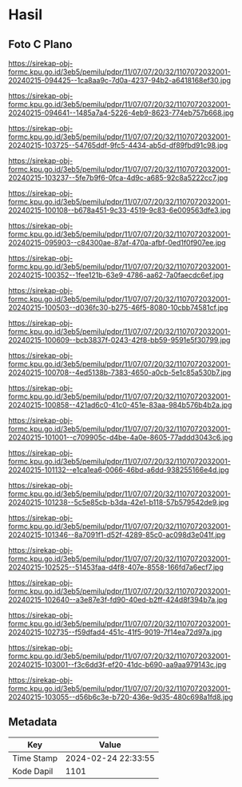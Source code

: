 # Hasil

## Foto C Plano

https://sirekap-obj-formc.kpu.go.id/3eb5/pemilu/pdpr/11/07/07/20/32/1107072032001-20240215-094425--1ca8aa9c-7d0a-4237-94b2-a6418168ef30.jpg

https://sirekap-obj-formc.kpu.go.id/3eb5/pemilu/pdpr/11/07/07/20/32/1107072032001-20240215-094641--1485a7a4-5226-4eb9-8623-774eb757b668.jpg

https://sirekap-obj-formc.kpu.go.id/3eb5/pemilu/pdpr/11/07/07/20/32/1107072032001-20240215-103725--54765ddf-9fc5-4434-ab5d-df89fbd91c98.jpg

https://sirekap-obj-formc.kpu.go.id/3eb5/pemilu/pdpr/11/07/07/20/32/1107072032001-20240215-103237--5fe7b9f6-0fca-4d9c-a685-92c8a5222cc7.jpg

https://sirekap-obj-formc.kpu.go.id/3eb5/pemilu/pdpr/11/07/07/20/32/1107072032001-20240215-100108--b678a451-9c33-4519-9c83-6e009563dfe3.jpg

https://sirekap-obj-formc.kpu.go.id/3eb5/pemilu/pdpr/11/07/07/20/32/1107072032001-20240215-095903--c84300ae-87af-470a-afbf-0ed1f0f907ee.jpg

https://sirekap-obj-formc.kpu.go.id/3eb5/pemilu/pdpr/11/07/07/20/32/1107072032001-20240215-100352--1fee121b-63e9-4786-aa62-7a0faecdc6ef.jpg

https://sirekap-obj-formc.kpu.go.id/3eb5/pemilu/pdpr/11/07/07/20/32/1107072032001-20240215-100503--d036fc30-b275-46f5-8080-10cbb74581cf.jpg

https://sirekap-obj-formc.kpu.go.id/3eb5/pemilu/pdpr/11/07/07/20/32/1107072032001-20240215-100609--bcb3837f-0243-42f8-bb59-9591e5f30799.jpg

https://sirekap-obj-formc.kpu.go.id/3eb5/pemilu/pdpr/11/07/07/20/32/1107072032001-20240215-100708--4ed5138b-7383-4650-a0cb-5e1c85a530b7.jpg

https://sirekap-obj-formc.kpu.go.id/3eb5/pemilu/pdpr/11/07/07/20/32/1107072032001-20240215-100858--421ad6c0-41c0-451e-83aa-984b576b4b2a.jpg

https://sirekap-obj-formc.kpu.go.id/3eb5/pemilu/pdpr/11/07/07/20/32/1107072032001-20240215-101001--c709905c-d4be-4a0e-8605-77addd3043c6.jpg

https://sirekap-obj-formc.kpu.go.id/3eb5/pemilu/pdpr/11/07/07/20/32/1107072032001-20240215-101132--e1ca1ea6-0066-46bd-a6dd-938255166e4d.jpg

https://sirekap-obj-formc.kpu.go.id/3eb5/pemilu/pdpr/11/07/07/20/32/1107072032001-20240215-101238--5c5e85cb-b3da-42e1-b118-57b579542de9.jpg

https://sirekap-obj-formc.kpu.go.id/3eb5/pemilu/pdpr/11/07/07/20/32/1107072032001-20240215-101346--8a7091f1-d52f-4289-85c0-ac098d3e041f.jpg

https://sirekap-obj-formc.kpu.go.id/3eb5/pemilu/pdpr/11/07/07/20/32/1107072032001-20240215-102525--51453faa-d4f8-407e-8558-166fd7a6ecf7.jpg

https://sirekap-obj-formc.kpu.go.id/3eb5/pemilu/pdpr/11/07/07/20/32/1107072032001-20240215-102640--a3e87e3f-fd90-40ed-b2ff-424d8f394b7a.jpg

https://sirekap-obj-formc.kpu.go.id/3eb5/pemilu/pdpr/11/07/07/20/32/1107072032001-20240215-102735--f59dfad4-451c-41f5-9019-7f14ea72d97a.jpg

https://sirekap-obj-formc.kpu.go.id/3eb5/pemilu/pdpr/11/07/07/20/32/1107072032001-20240215-103001--f3c6dd3f-ef20-41dc-b690-aa9aa979143c.jpg

https://sirekap-obj-formc.kpu.go.id/3eb5/pemilu/pdpr/11/07/07/20/32/1107072032001-20240215-103055--d56b6c3e-b720-436e-9d35-480c698a1fd8.jpg


## Metadata

| Key        | Value               |
| ---------- | ------------------- |
| Time Stamp | 2024-02-24 22:33:55 |
| Kode Dapil | 1101                |



